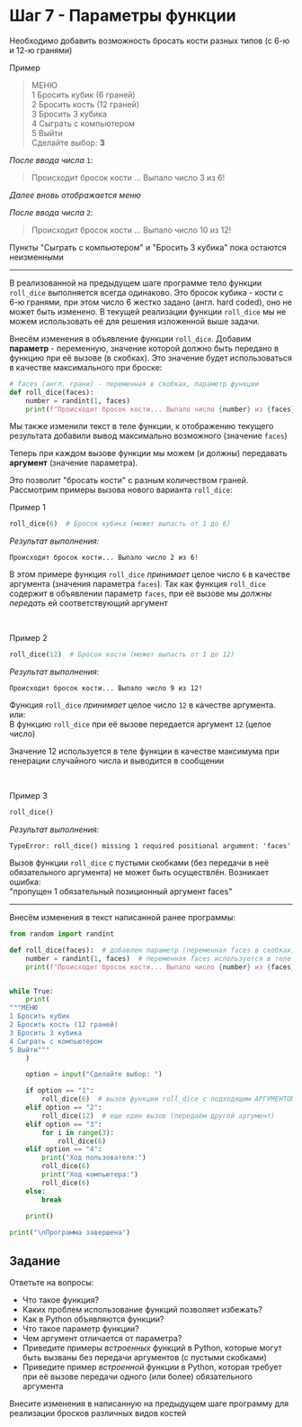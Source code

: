 # Шаг 7 - Параметры функции

Необходимо добавить возможность бросать кости разных типов (с 6-ю и 12-ю гранями)

Пример 

> МЕНЮ  
> 1 Бросить кубик (6 граней)  
> 2 Бросить кость (12 граней)  
> 3 Бросить 3 кубика  
> 4 Сыграть с компьютером   
> 5 Выйти  
> Сделайте выбор: **3**

_После ввода числа_ `1`:

> Происходит бросок кости ... Выпало число 3 из 6!  

_Далее вновь отображается меню_

_После ввода числа_ `2`:  

> Происходит бросок кости ... Выпало число 10 из 12!     

Пункты "Сыграть с компьютером" и "Бросить 3 кубика" пока остаются неизменными 

---

В реализованной на предыдущем шаге программе тело функции `roll_dice` выполняется всегда одинаково. Это бросок кубика - кости с 6-ю гранями, при этом число 6 жестко задано (англ. hard coded), оно не может быть изменено. В текущей реализации функции `roll_dice` мы не можем использовать её для решения изложенной выше задачи. 

Внесём изменения в объявление функции `roll_dice`. Добавим **параметр** - переменную, значение которой должно быть передано в функцию при её вызове (в скобках). Это значение будет использоваться в качестве максимального при броске:

```python
# faces (англ. грани) - переменная в скобках, параметр функции
def roll_dice(faces):
    number = randint(1, faces)
    print(f"Происходит бросок кости... Выпало число {number} из {faces}!")
```

Мы также изменили текст в теле функции, к отображению текущего результата добавили вывод максимально возможного (значение `faces`)

Теперь при каждом вызове функции мы можем (и должны) передавать **аргумент** (значение параметра). 

Это позволит "бросать кости" с разным количеством граней. Рассмотрим примеры вызова нового варианта `roll_dice`: 

Пример 1   

```python 
roll_dice(6)  # Бросок кубика (может выпасть от 1 до 6)
```
_Результат выполнения:_
```
Происходит бросок кости... Выпало число 2 из 6!
```
В этом примере функция `roll_dice` _принимает_ целое число `6` в качестве аргумента (значения параметра `faces`). Так как функция `roll_dice` содержит в объявлении параметр `faces`, при её вызове мы _должны передать_ ей соответствующий аргумент  

<br>

Пример 2

```python 
roll_dice(12)  # Бросок кости (может выпасть от 1 до 12)
```
_Результат выполнения:_
```
Происходит бросок кости... Выпало число 9 из 12!
```
Функция `roll_dice` _принимает_ целое число `12` в качестве аргумента.  
или:  
В функцию `roll_dice` при её вызове передается аргумент `12` (целое число)   

Значение 12 используется в теле функции в качестве максимума при генерации случайного числа и выводится в сообщении

<br>

Пример 3

```python
roll_dice()
```
_Результат выполнения:_
```
TypeError: roll_dice() missing 1 required positional argument: 'faces'
```

Вызов функции `roll_dice` с пустыми скобками (без передачи в неё обязательного аргумента) не может быть осуществлён. Возникает ошибка:  
"пропущен 1 обязательный позиционный аргумент faces"

---

Внесём изменения в текст написанной ранее программы:

```python
from random import randint

def roll_dice(faces):  # добавлен параметр (переменная faces в скобках)
    number = randint(1, faces)  # переменная faces используется в теле функции
    print(f"Происходит бросок кости... Выпало число {number} из {faces}!")


while True:
    print(
"""МЕНЮ
1 Бросить кубик
2 Бросить кость (12 граней)
3 Бросить 3 кубика
4 Сыграть с компьютером
5 Выйти"""
    )

    option = input("Сделайте выбор: ")

    if option == "1":
        roll_dice(6)  # вызов функции roll_dice с подходящим АРГУМЕНТОМ
    elif option == "2":
        roll_dice(12)  # еще один вызов (передаём другой аргумент)
    elif option == "3":
        for i in range(3):
            roll_dice(6)
    elif option == "4":
        print("Ход пользователя:")
        roll_dice(6)  
        print("Ход компьютера:")
        roll_dice(6)    
    else:
        break
    
    print()

print("\nПрограмма завершена")
```

## Задание

Ответьте на вопросы:
* Что такое функция? 
* Каких проблем использование функций позволяет избежать?
* Как в Python объявляются функции?
* Что такое параметр функции? 
* Чем аргумент отличается от параметра?
* Приведите примеры _встроенных_ функций в Python, которые могут быть вызваны без передачи аргументов (с пустыми скобками)
* Приведите пример _встроенной_ функции в Python, которая требует при её вызове передачи одного (или более) обязательного аргумента

Внесите изменения в написанную на предыдущем шаге программу для реализации бросков различных видов костей
